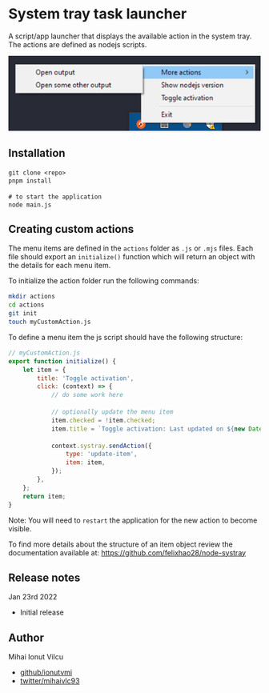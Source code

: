 # System tray task launcher

A script/app launcher that displays the available action in the system tray.
The actions are defined as nodejs scripts.

![screenshot](./screenshots/menu-open.png)

## Installation

```
git clone <repo>
pnpm install

# to start the application
node main.js
```

## Creating custom actions

The menu items are defined in the `actions` folder as `.js` or `.mjs` files.
Each file should export an `initialize()` function which will return an object
with the details for each menu item.

To initialize the action folder run the following commands:

```sh
mkdir actions
cd actions
git init
touch myCustomAction.js
```

To define a menu item the js script should have the following structure:

```js
// myCustomAction.js
export function initialize() {
    let item = {
        title: 'Toggle activation',
        click: (context) => {
            // do some work here

            // optionally update the menu item
            item.checked = !item.checked;
            item.title = `Toggle activation: Last updated on ${new Date().toUTCString()}`;

            context.systray.sendAction({
                type: 'update-item',
                item: item,
            });
        },
    };
    return item;
}
```

Note: You will need to `restart` the application for the new action to become visible.

To find more details about the structure of an item object review the documentation
available at:
https://github.com/felixhao28/node-systray

## Release notes

Jan 23rd 2022

-   Initial release

## Author

Mihai Ionut Vilcu

-   [github/ionutvmi](https://github.com/ionutvmi)
-   [twitter/mihaivlc93](http://twitter.com/mihaivlc93)
